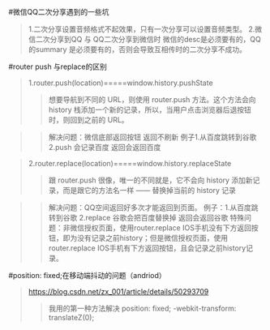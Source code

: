 #微信QQ二次分享遇到的一些坑
>1.二次分享设置音频格式不起效果，只有一次分享可以设置音频类型。
>2.微信二次分享到QQ 与 QQ二次分享到微信时
    微信的desc是必须要有的，QQ的summary 是必须要有的，否则会导致互相传时的二次分享不成功。

#router push 与replace的区别
>1.router.push(location)=====window.history.pushState
>>想要导航到不同的 URL，则使用 router.push 方法。这个方法会向 history 栈添加一个新的记录，所以，当用户点击浏览器后退按钮时，则回到之前的 URL。

>>解决问题：微信底部返回按钮 返回不刷新
>>例子1.从百度跳转到谷歌 2.push 会记录百度 返回会返回百度



>2.router.replace(location)=====window.history.replaceState
>>跟 router.push 很像，唯一的不同就是，它不会向 history 添加新记录，而是跟它的方法名一样 —— 替换掉当前的 history 记录

>>解决问题：QQ空间返回好多次才能返回到页面。
>>例子：1.从百度跳转到谷歌 2.replace 谷歌会把百度替换掉 返回会返回谷歌
>>特殊问题：非微信授权页面，使用router.replace IOS手机没有下方返回按钮，即为没有记录之前history；但是微信授权页面，使用router.replace IOS手机有下方返回按钮，且会记录之前history记录。


#position: fixed;在移动端抖动的问题（andriod）
>https://blog.csdn.net/zx_001/article/details/50293709
>>我用的第一种方法解决
>>position: fixed;
>>-webkit-transform: translateZ(0);
